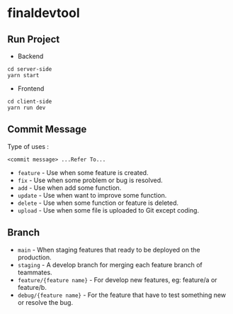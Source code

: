 # finaldevtool
## Run Project
* Backend
```
cd server-side
yarn start
```
* Frontend
```
cd client-side
yarn run dev
```

## Commit Message
Type of uses : 
```
<commit message> ...Refer To...
```
- `feature` - Use when some feature is created.
- `fix` - Use when some problem or bug is resolved.
- `add` - Use when add some function.
- `update` - Use when want to improve some function.
- `delete` - Use when some function or feature is deleted.
- `upload` - Use when some file is uploaded to Git except coding.

## Branch
- `main` - When staging features that ready to be deployed on the production.
- `staging` - A develop branch for merging each feature branch of teammates.
- `feature/{feature name}` - For develop new features, eg: feature/a or feature/b.
- `debug/{feature name}` - For the feature that have to test something new or resolve the bug.
